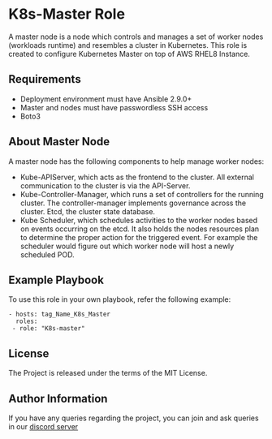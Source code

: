 K8s-Master Role
=========

A master node is a node which controls and manages a set of worker nodes (workloads runtime) and resembles a cluster in Kubernetes.
This role is created to configure Kubernetes Master on top of AWS RHEL8 Instance.

Requirements
------------
- Deployment environment must have Ansible 2.9.0+
- Master and nodes must have passwordless SSH access
- Boto3 

About Master Node
------------

A master node has the following components to help manage worker nodes:

- Kube-APIServer, which acts as the frontend to the cluster. All external communication to the cluster is via the API-Server.
- Kube-Controller-Manager, which runs a set of controllers for the running cluster. The controller-manager implements governance across the cluster.
Etcd, the cluster state database.
- Kube Scheduler, which schedules activities to the worker nodes based on events occurring on the etcd. It also holds the nodes resources plan to determine the proper action for the triggered event. For example the scheduler would figure out which worker node will host a newly scheduled POD.

Example Playbook
----------------

To use this role in your own playbook, refer the following example:

    - hosts: tag_Name_K8s_Master
      roles: 
     - role: "K8s-master"

License
-------

The Project is released under the terms of the MIT License.


Author Information
------------------

If you have any queries regarding the project, you can join and ask queries in our [discord server](https://discord.gg/rGw7nVWyFN)

